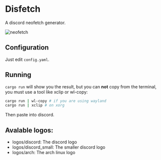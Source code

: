 # Disfetch

A discord neofetch generator.

![neofetch](https://user-images.githubusercontent.com/45378255/167285157-7a273777-cd84-485d-a6d0-c0da985f1c1b.png)

## Configuration

Just edit ``config.yaml``.

## Running


``cargo run`` will show you the result, but you can **not** copy from the terminal, you must use a tool like xclip or wl-copy:

```sh
cargo run | wl-copy # if you are using wayland
cargo run | xclip # on xorg
```

Then paste into discord.

## Avalable logos:

- logos/discord: The discord logo
- logos/discord\_small: The smaller discord logo 
- logos/arch: The arch linux logo
